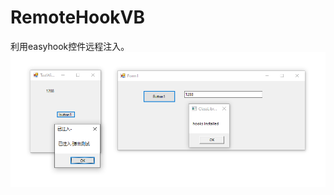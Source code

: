 # RemoteHookVB


利用easyhook控件远程注入。  
![image](https://github.com/laomms/RemoteHookVB/blob/master/hookremote.png)

